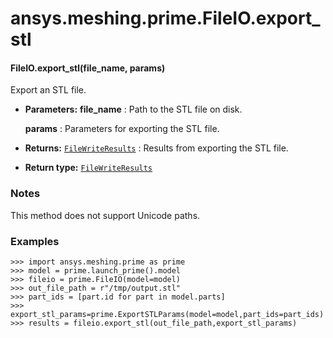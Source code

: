 # ansys.meshing.prime.FileIO.export_stl

<a id="ansys.meshing.prime.FileIO.export_stl"></a>

#### FileIO.export_stl(file_name, params)

Export an STL file.

* **Parameters:**
  **file_name**
  : Path to the STL file on disk.

  **params**
  : Parameters for exporting the STL file.
* **Returns:**
  [`FileWriteResults`](ansys.meshing.prime.FileWriteResults.md#ansys.meshing.prime.FileWriteResults)
  : Results from exporting the STL file.
* **Return type:**
  [`FileWriteResults`](ansys.meshing.prime.FileWriteResults.md#ansys.meshing.prime.FileWriteResults)

### Notes

This method does not support Unicode paths.

### Examples

```pycon
>>> import ansys.meshing.prime as prime
>>> model = prime.launch_prime().model
>>> fileio = prime.FileIO(model=model)
>>> out_file_path = r"/tmp/output.stl"
>>> part_ids = [part.id for part in model.parts]
>>> export_stl_params=prime.ExportSTLParams(model=model,part_ids=part_ids)
>>> results = fileio.export_stl(out_file_path,export_stl_params)
```

<!-- !! processed by numpydoc !! -->
